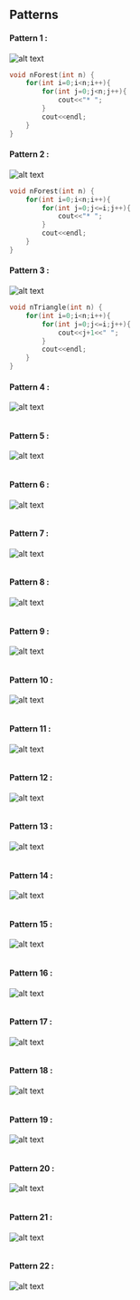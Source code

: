## Patterns
#### Pattern 1 :
![alt text](https://static.takeuforward.org/wp/uploads/2022/08/P1.png)
```c++
void nForest(int n) {
	for(int i=0;i<n;i++){
		for(int j=0;j<n;j++){
			cout<<"* ";
		}
		cout<<endl;
	}
}
```
#### Pattern 2 :
![alt text](https://static.takeuforward.org/wp/uploads/2022/08/P2.png)
```c++
void nForest(int n) {
	for(int i=0;i<n;i++){
		for(int j=0;j<=i;j++){
			cout<<"* ";
		}
		cout<<endl;
	}
}
```
#### Pattern 3 :
![alt text](https://static.takeuforward.org/wp/uploads/2022/08/P3.png)
```c++
void nTriangle(int n) {
	for(int i=0;i<n;i++){
		for(int j=0;j<=i;j++){
			cout<<j+1<<" ";
		}
		cout<<endl;
	}
}
```
#### Pattern 4 :
![alt text](https://static.takeuforward.org/wp/uploads/2022/08/P4.png)
```c++
```
#### Pattern 5 :
![alt text](https://static.takeuforward.org/wp/uploads/2022/08/P5.png)
```c++
```
#### Pattern 6 :
![alt text](https://static.takeuforward.org/wp/uploads/2022/08/P6.png)
```c++
```
#### Pattern 7 :
![alt text](https://static.takeuforward.org/wp/uploads/2022/08/P7.png)
```c++
```
#### Pattern 8 :
![alt text](https://static.takeuforward.org/wp/uploads/2022/08/P8.png)
```c++
```
#### Pattern 9 :
![alt text](https://static.takeuforward.org/wp/uploads/2022/08/P9.png)
```c++
```
#### Pattern 10 :
![alt text](https://static.takeuforward.org/wp/uploads/2022/08/P10.png)
```c++
```
#### Pattern 11 :
![alt text](https://static.takeuforward.org/wp/uploads/2022/08/P11.png)
```c++
```
#### Pattern 12 :
![alt text](https://static.takeuforward.org/wp/uploads/2022/08/P12.png)
```c++
```
#### Pattern 13 :
![alt text](https://static.takeuforward.org/wp/uploads/2022/08/P13.png)
```c++
```
#### Pattern 14 :
![alt text](https://static.takeuforward.org/wp/uploads/2022/08/P14.png)
```c++
```
#### Pattern 15 :
![alt text](https://static.takeuforward.org/wp/uploads/2022/08/P15.png)
```c++
```
#### Pattern 16 :
![alt text](https://static.takeuforward.org/wp/uploads/2022/08/P16.png)
```c++
```
#### Pattern 17 :
![alt text](https://static.takeuforward.org/wp/uploads/2022/08/P17.png)
```c++
```
#### Pattern 18 :
![alt text](https://static.takeuforward.org/wp/uploads/2022/08/P18.png)
```c++
```
#### Pattern 19 :
![alt text](https://static.takeuforward.org/wp/uploads/2022/08/P19.png)
```c++
```
#### Pattern 20 :
![alt text](https://static.takeuforward.org/wp/uploads/2022/08/P20.png)
```c++
```
#### Pattern 21 :
![alt text](https://static.takeuforward.org/wp/uploads/2023/01/Screenshot-2023-01-02-at-1.54.55-PM-1.jpg)
```c++
```
#### Pattern 22 :
![alt text](https://static.takeuforward.org/wp/uploads/2022/08/P22.png)
```c++
```
